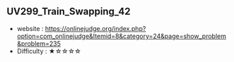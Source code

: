 ## UV299_Train_Swapping_42
+ website : https://onlinejudge.org/index.php?option=com_onlinejudge&Itemid=8&category=24&page=show_problem&problem=235
+ Difficulty : ★☆☆☆☆
